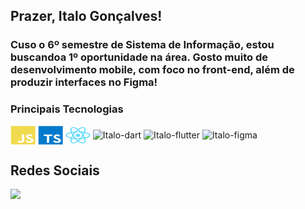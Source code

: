 ## Prazer, Italo Gonçalves!
<h3> Cuso o 6º semestre de Sistema de Informação, estou buscandoa 1º oportunidade na área. Gosto muito de desenvolvimento mobile, com foco no front-end, além de produzir interfaces no Figma!


  ### Principais Tecnologias
<div style="display: inline_block">
  <img align="center" alt="Italo-Js" height="30" width="40" src="https://raw.githubusercontent.com/devicons/devicon/master/icons/javascript/javascript-plain.svg">
  <img align="center" alt="Italo-Ts" height="30" width="40" src="https://raw.githubusercontent.com/devicons/devicon/master/icons/typescript/typescript-plain.svg">
  <img align="center" alt="Italo-React" height="30" width="40" src="https://raw.githubusercontent.com/devicons/devicon/master/icons/react/react-original.svg">
  <img align="center" alt="Italo-dart" height="30" width="40" src="https://cdn.jsdelivr.net/gh/devicons/devicon/icons/dart/dart-original.svg">
  <img align="center" alt="Italo-flutter" height="30" width="40" src="https://cdn.jsdelivr.net/gh/devicons/devicon/icons/flutter/flutter-original.svg">
  <img align="center" alt="Italo-figma" height="30" width="40" src="https://cdn.jsdelivr.net/gh/devicons/devicon/icons/figma/figma-original.svg">
</div>


  ## Redes Sociais
<div> 
  <!-- <a href="https://instagram.com/italo.goncalvesl" target="_blank"><img src="https://img.shields.io/badge/-Instagram-%23E4405F?style=for-the-badge&logo=instagram&logoColor=white" target="_blank"></a> -->
  <a href="https://www.linkedin.com/in/italo-gonçalves" target="_blank"><img src="https://img.shields.io/badge/-LinkedIn-%230077B5?style=for-the-badge&logo=linkedin&logoColor=white" target="_blank"></a> 
</div>

